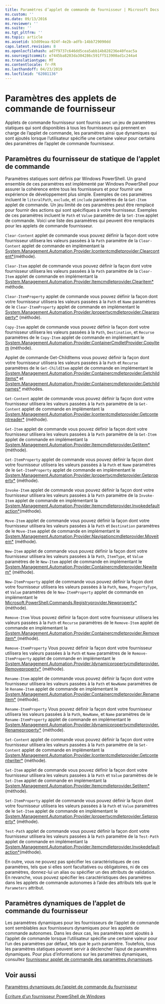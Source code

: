 ```yaml
---
title: Paramètres d’applet de commande de fournisseur | Microsoft Docs
ms.custom: ''
ms.date: 09/13/2016
ms.reviewer: ''
ms.suite: ''
ms.tgt_pltfrm: ''
ms.topic: article
ms.assetid: b3d09eaa-924f-4e2b-adfb-14bb729090dd
caps.latest.revision: 8
ms.openlocfilehash: ad7f9737c646dd5cea5abb14b828236e40feac5a
ms.sourcegitcommit: e7445ba8203da304286c591ff513900ad1c244a4
ms.translationtype: MT
ms.contentlocale: fr-FR
ms.lasthandoff: 04/23/2019
ms.locfileid: "62081136"
---
```

# <a name="provider-cmdlet-parameters"></a>Paramètres des applets de commande de fournisseur

Applets de commande fournisseur sont fournis avec un jeu de paramètres statiques qui sont disponibles à tous les fournisseurs qui prennent en charge de l’applet de commande, les paramètres ainsi que dynamiques qui sont ajoutés lorsque l’utilisateur spécifie une certaine valeur pour certains des paramètres de l’applet de commande fournisseur.

## <a name="provider-cmdlet-static-parameters"></a>Paramètres du fournisseur de statique de l’applet de commande

Paramètres statiques sont définis par Windows PowerShell. Un grand ensemble de ces paramètres est implémenté par Windows PowerShell pour assurer la cohérence entre tous les fournisseurs et pour fournir une expérience de développement plus simple. Exemples de ces paramètres incluent le `literalPath`, `exclude`, et `include` paramètres de la `Get-Item` applet de commande. Un jeu limité de ces paramètres peut être remplacé pour fournir des actions qui sont spécifiques à votre fournisseur. Exemples de ces paramètres incluent le `Path` et `Value` paramètre de la `Set-Item` applet de commande. Voici une liste des paramètres qui peuvent être remplacés pour les applets de commande fournisseur.

`Clear-Content` applet de commande vous pouvez définir la façon dont votre fournisseur utilisera les valeurs passées à la `Path` paramètre de la `Clear-Content` applet de commande en implémentant la [System.Management.Automation.Provider.Icontentcmdletprovider.Clearcontent*](/dotnet/api/System.Management.Automation.Provider.IContentCmdletProvider.ClearContent)(méthode).

`Clear-Item` applet de commande vous pouvez définir la façon dont votre fournisseur utilisera les valeurs passées à la `Path` paramètre de la `Clear-Item` applet de commande en implémentant la [System.Management.Automation.Provider.Itemcmdletprovider.Clearitem*](/dotnet/api/System.Management.Automation.Provider.ItemCmdletProvider.ClearItem) méthode.

`Clear-ItemProperty` applet de commande vous pouvez définir la façon dont votre fournisseur utilisera les valeurs passées à la `Path` et `Name` paramètres de le `Clear-ItemProperty` applet de commande en implémentant le [ System.Management.Automation.Provider.Ipropertycmdletprovider.Clearproperty*](/dotnet/api/System.Management.Automation.Provider.IPropertyCmdletProvider.ClearProperty) (méthode).

`Copy-Item` applet de commande vous pouvez définir la façon dont votre fournisseur utilisera les valeurs passées à la `Path`, `Destination`, et `Recurse` paramètres de le `Copy-Item` applet de commande en implémentant le [ System.Management.Automation.Provider.ContainerCmdletProvider.CopyItem](/dotnet/api/System.Management.Automation.Provider.ContainerCmdletProvider.CopyItem) (méthode).

Applet de commande Get-ChildItems vous pouvez définir la façon dont votre fournisseur utilisera les valeurs passées à la `Path` et `Recurse` paramètres de le `Get-ChildItem` applet de commande en implémentant le [ System.Management.Automation.Provider.Containercmdletprovider.Getchilditems*](/dotnet/api/System.Management.Automation.Provider.ContainerCmdletProvider.GetChildItems) et [System.Management.Automation.Provider.Containercmdletprovider.Getchildnames*](/dotnet/api/System.Management.Automation.Provider.ContainerCmdletProvider.GetChildNames) méthodes.

`Get-Content` applet de commande vous pouvez définir la façon dont votre fournisseur utilisera les valeurs passées à la `Path` paramètre de la `Get-Content` applet de commande en implémentant la [System.Management.Automation.Provider.Icontentcmdletprovider.Getcontentreader*](/dotnet/api/System.Management.Automation.Provider.IContentCmdletProvider.GetContentReader) (méthode).

`Get-Item` applet de commande vous pouvez définir la façon dont votre fournisseur utilisera les valeurs passées à la `Path` paramètre de la `Get-Item` applet de commande en implémentant la [System.Management.Automation.Provider.Itemcmdletprovider.Getitem*](/dotnet/api/System.Management.Automation.Provider.ItemCmdletProvider.GetItem) (méthode).

`Get-ItemProperty` applet de commande vous pouvez définir la façon dont votre fournisseur utilisera les valeurs passées à la `Path` et `Name` paramètres de le `Get-ItemProperty` applet de commande en implémentant le [ System.Management.Automation.Provider.Ipropertycmdletprovider.Getproperty*](/dotnet/api/System.Management.Automation.Provider.IPropertyCmdletProvider.GetProperty) (méthode).

`Invoke-Item` applet de commande vous pouvez définir la façon dont votre fournisseur utilisera les valeurs passées à la `Path` paramètre de la `Invoke-Item` applet de commande en implémentant la [System.Management.Automation.Provider.Itemcmdletprovider.Invokedefaultaction*](/dotnet/api/System.Management.Automation.Provider.ItemCmdletProvider.InvokeDefaultAction)(méthode).

`Move-Item` applet de commande vous pouvez définir la façon dont votre fournisseur utilisera les valeurs passées à la `Path` et `Destination` paramètres de le `Move-Item` applet de commande en implémentant le [ System.Management.Automation.Provider.Navigationcmdletprovider.Moveitem*](/dotnet/api/System.Management.Automation.Provider.NavigationCmdletProvider.MoveItem) (méthode).

`New-Item` applet de commande vous pouvez définir la façon dont votre fournisseur utilisera les valeurs passées à la `Path`, `ItemType`, et `Value` paramètres de le `New-Item` applet de commande en implémentant le [ System.Management.Automation.Provider.Containercmdletprovider.Newitem*](/dotnet/api/System.Management.Automation.Provider.ContainerCmdletProvider.NewItem) (méthode).

`New-ItemProperty` applet de commande vous pouvez définir la façon dont votre fournisseur utilisera les valeurs passées à la `Path`, `Name`, `PropertyType`, et `Value` paramètres de le `New-ItemProperty` applet de commande en implémentant le [ Microsoft.PowerShell.Commands.Registryprovider.Newproperty*](/dotnet/api/Microsoft.PowerShell.Commands.RegistryProvider.NewProperty) (méthode).

`Remove-Item` Vous pouvez définir la façon dont votre fournisseur utilisera les valeurs passées à la `Path` et `Recurse` paramètres de le `Remove-Item` applet de commande en implémentant la [System.Management.Automation.Provider.Containercmdletprovider.Removeitem* ](/dotnet/api/System.Management.Automation.Provider.ContainerCmdletProvider.RemoveItem) (méthode).

`Remove-ItemProperty` Vous pouvez définir la façon dont votre fournisseur utilisera les valeurs passées à la `Path` et `Name` paramètres de le `Remove-ItemProperty` applet de commande en implémentant le [ System.Management.Automation.Provider.Idynamicpropertycmdletprovider.Removeproperty*](/dotnet/api/System.Management.Automation.Provider.IDynamicPropertyCmdletProvider.RemoveProperty) (méthode).

`Rename-Item` applet de commande vous pouvez définir la façon dont votre fournisseur utilisera les valeurs passées à la `Path` et `NewName` paramètres de le `Rename-Item` applet de commande en implémentant le [ System.Management.Automation.Provider.Containercmdletprovider.Renameitem*](/dotnet/api/System.Management.Automation.Provider.ContainerCmdletProvider.RenameItem) (méthode).

`Rename-ItemProperty` Vous pouvez définir la façon dont votre fournisseur utilisera les valeurs passées à la `Path`, `NewName`, et `Name` paramètres de le `Rename-ItemProperty` applet de commande en implémentant le [ System.Management.Automation.Provider.Idynamicpropertycmdletprovider.Renameproperty*](/dotnet/api/System.Management.Automation.Provider.IDynamicPropertyCmdletProvider.RenameProperty) (méthode).

`Set-Content` applet de commande vous pouvez définir la façon dont votre fournisseur utilisera les valeurs passées à la `Path` paramètre de la `Set-Content` applet de commande en implémentant la [System.Management.Automation.Provider.Icontentcmdletprovider.Getcontentwriter*](/dotnet/api/System.Management.Automation.Provider.IContentCmdletProvider.GetContentWriter) (méthode).

`Set-Item` applet de commande vous pouvez définir la façon dont votre fournisseur utilisera les valeurs passées à la `Path` et `Value` paramètres de le `Set-Item` applet de commande en implémentant la [System.Management.Automation.Provider.Itemcmdletprovider.Setitem* ](/dotnet/api/System.Management.Automation.Provider.ItemCmdletProvider.SetItem) (méthode).

`Set-ItemProperty` applet de commande vous pouvez définir la façon dont votre fournisseur utilisera les valeurs passées à la `Path` et `Value` paramètres de le `Set-Item` applet de commande en implémentant le [ System.Management.Automation.Provider.Ipropertycmdletprovider.Setproperty*](/dotnet/api/System.Management.Automation.Provider.IPropertyCmdletProvider.SetProperty) (méthode).

`Test-Path` applet de commande vous pouvez définir la façon dont votre fournisseur utilisera les valeurs passées à la `Path` paramètre de la `Test-Path` applet de commande en implémentant la [System.Management.Automation.Provider.Itemcmdletprovider.Invokedefaultaction*](/dotnet/api/System.Management.Automation.Provider.ItemCmdletProvider.InvokeDefaultAction)(méthode).

En outre, vous ne pouvez pas spécifier les caractéristiques de ces paramètres, tels que si elles sont facultatives ou obligatoires, ni de ces paramètres, donnez-lui un alias ou spécifier un des attributs de validation. En revanche, vous pouvez spécifier les caractéristiques des paramètres dans les applets de commande autonomes à l’aide des attributs tels que le `Parameters` attribut.

## <a name="provider-cmdlet-dynamic-parameters"></a>Paramètres dynamiques de l’applet de commande du fournisseur

Les paramètres dynamiques pour les fournisseurs de l’applet de commande sont semblables aux fournisseurs dynamiques pour les applets de commande autonomes. Dans les deux cas, les paramètres sont ajoutés à l’applet de commande lorsque l’utilisateur spécifie une certaine valeur pour l’un des paramètres par défaut, tels que le `path` paramètre. Toutefois, tous les paramètres statiques peuvent servir à déclencher l’ajout de paramètres dynamiques. Pour plus d’informations sur les paramètres dynamiques, consultez [fournisseur applet de commande des paramètres dynamiques](./provider-cmdlet-dynamic-parameters.md).

## <a name="see-also"></a>Voir aussi

[Paramètres dynamiques de l’applet de commande du fournisseur](./provider-cmdlet-dynamic-parameters.md)

[Écriture d’un fournisseur PowerShell de Windows](./writing-a-windows-powershell-provider.md)